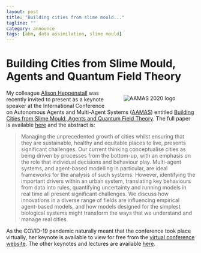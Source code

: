 ```yaml
---
layout: post
title: "Building cities from slime mould..."
tagline: ""
category: announce
tags: [abm, data assimilation, slime mould]
---
```



# Building Cities from Slime Mould, Agents and Quantum Field Theory

<figure style="float:right; width:30%;" >
<img src="https://cpb-ap-se2.wpmucdn.com/blogs.auckland.ac.nz/dist/d/603/files/2019/05/aamas_logov3.png"
alt="AAMAS 2020 logo"/>
</figure>

My colleague [Alison Heppenstall](https://environment.leeds.ac.uk/geography/staff/1046/professor-alison-heppenstall) was recently invited to present as a keynote speaker at the International Conference on Autonomous Agents and Multi-Agent Systems ([AAMAS](https://aamas2020.conference.auckland.ac.nz/)) entitled [Building Cities from Slime Mould, Agents and Quantum Field Theory](https://aamas2020.conference.auckland.ac.nz/alison-heppenstall/). The full paper is available <a href="{{site.baseurl}}/papers/2020-AAMAS-Heppenstall.pdf">here</a> and the abstract is:

<blockquote>Managing the unprecedented growth of cities whilst ensuring that they are sustainable, healthy and equitable places to live, presents significant challenges.  Our current thinking conceptualise cities as being driven by processes from the bottom-up, with an emphasis on the role that individual decisions and behaviour play.  Multi-agent systems, and agent-based modelling in particular, are ideal frameworks for the analysis of such systems.  However, identifying the important drivers within an urban system, translating key behaviours from data into rules, quantifying uncertainty and running models in real time all present significant challenges. We discuss how innovations in a diverse range of fields are influencing empirical agent-based models, and how models designed for the simplest biological systems might transform the ways that we understand and manage real cities.</blockquote>

As the COVID-19 pandemic naturally meant that the conference took place virtually, her keynote is available to view for free from the [virtual conference website](https://underline.io/lecture/60-building-cities-from-slime-mould,-agents-and-quantum-field-theory). The other keynotes and lectures are available [here](https://underline.io/conferences/19).

